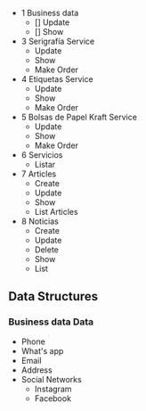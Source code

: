 -   1 Business data
    -   [] Update
    -   [] Show
-   3 Serigrafía Service
    -   Update
    -   Show
    -   Make Order
-   4 Etiquetas Service
    -   Update
    -   Show
    -   Make Order
-   5 Bolsas de Papel Kraft Service
    -   Update
    -   Show
    -   Make Order
-   6 Servicios
    -   Listar
-   7 Articles
    -   Create
    -   Update
    -   Show
    -   List Articles
-   8 Noticias
    -   Create
    -   Update
    -   Delete
    -   Show
    -   List

## Data Structures

### Business data Data

-   Phone
-   What's app
-   Email
-   Address
-   Social Networks
    -   Instagram
    -   Facebook
